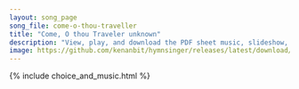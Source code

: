 ```yaml
---
layout: song_page
song_file: come-o-thou-traveller
title: "Come, O thou Traveler unknown"
description: "View, play, and download the PDF sheet music, slideshow, and audio. Lyrics: Come, O thou Traveler unknown, whom still, I hold, but cannot see! My company before is gone, and I am left alone with thee. With thee all night I mea... english theist 1part accompanied"
image: https://github.com/kenanbit/hymnsinger/releases/latest/download/come-o-thou-traveller-trad.png
---
```


{% include choice_and_music.html %}